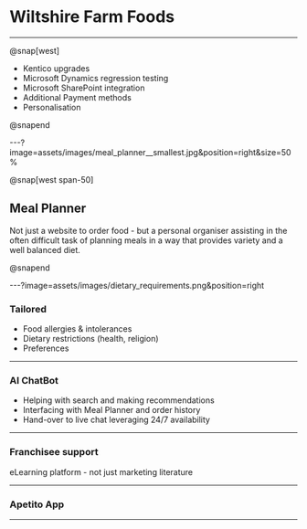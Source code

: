 # Wiltshire Farm Foods

---
@snap[west]

* Kentico upgrades
* Microsoft Dynamics regression testing
* Microsoft SharePoint integration
* Additional Payment methods
* Personalisation

@snapend

---?image=assets/images/meal_planner__smallest.jpg&position=right&size=50%

@snap[west span-50]

## Meal Planner

Not just a website to order food - but a personal organiser assisting in the often difficult task of planning meals in a way that provides variety and a well balanced diet.

@snapend

---?image=assets/images/dietary_requirements.png&position=right

### Tailored

* Food allergies & intolerances
* Dietary restrictions (health, religion)
* Preferences

---

### AI ChatBot

* Helping with search and making recommendations
* Interfacing with Meal Planner and order history
* Hand-over to live chat leveraging 24/7 availability

---

### Franchisee support

eLearning platform - not just marketing literature

---

### Apetito App

---
